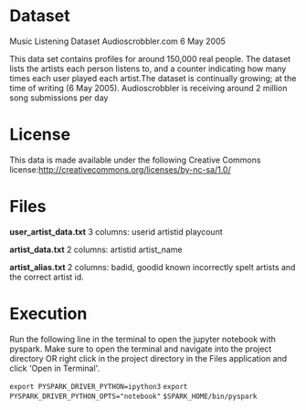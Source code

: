 # Dataset
Music Listening Dataset
Audioscrobbler.com
6 May 2005


This data set contains profiles for around 150,000 real people. The dataset lists the artists each person listens to, and a counter indicating how many times each user played each artist.The dataset is continually growing; at the time of writing (6 May 2005). Audioscrobbler is receiving around 2 million song submissions per day

# License
This data is made available under the following Creative Commons license:http://creativecommons.org/licenses/by-nc-sa/1.0/

# Files
**user_artist_data.txt**
3 columns: userid artistid playcount

**artist_data.txt**
2 columns: artistid artist_name

**artist_alias.txt**
2 columns: badid, goodid
known incorrectly spelt artists and the correct artist id. 
    
# Execution
Run the following line in the terminal to open the jupyter notebook with pyspark. Make sure to open the terminal and navigate into the project directory OR right click in the project directory in the Files application and click 'Open in Terminal'.

`export PYSPARK_DRIVER_PYTHON=ipython3`
`export PYSPARK_DRIVER_PYTHON_OPTS="notebook"`
`$SPARK_HOME/bin/pyspark`
